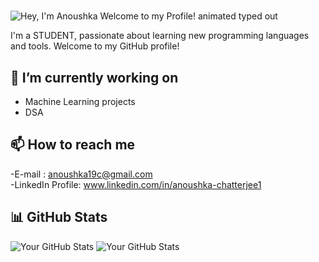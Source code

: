 #
<img src="https://readme-typing-svg.demolab.com?font=Operator+Mono&size=37&duration=2800&pause=2000&color=FAFAFA&center=true&vCenter=true&width=940&height=50&lines=Hello%2C+, my+name+is+Anoushka+Chatterjee!" align="middle" alt="Hey, I'm Anoushka Welcome to my Profile! animated typed out">

I'm a STUDENT, passionate about learning new programming languages and tools. Welcome to my GitHub profile!

## 🔭 I’m currently working on

- Machine Learning projects
- DSA

## 📫 How to reach me

-E-mail : anoushka19c@gmail.com\
-LinkedIn Profile: www.linkedin.com/in/anoushka-chatterjee1

## 📊 GitHub Stats

![Your GitHub Stats](https://github-readme-activity-graph.vercel.app/graph?username=anoushkaacc&radius=16&theme=github-dark&area=true&order=5&hide_border=true)
![Your GitHub Stats](https://github-readme-stats.vercel.app/api?username=anoushkaacc&show_icons=true&theme=radical)
